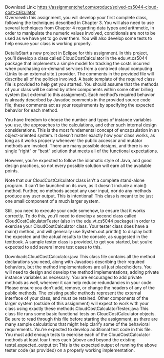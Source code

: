 Download Link: https://assignmentchef.com/product/solved-cs5044-cloud-cost-calculator
<br>
OverviewIn this assignment, you will develop your first complete class, following the techniques described in Chapter 3. You will also need to use several techniques from Chapter 4 regarding data types and arithmetic, in order to manipulate the numeric values involved, conditionals are not to be used as we have yet to go over them. You will also develop some tests to help ensure your class is working properly.

DetailsStart a new project in Eclipse for this assignment. In this project, you’ll develop a class called CloudCostCalculator in the edu.vt.cs5044 package that implements a simple model for tracking the costs incurred when purchasing on-demand services from a contrived cloud computing (Links to an external site.) provider. The comments in the provided file will describe all of the policies involved. A basic template of the required class file is provided to help get you started. You should assume that the methods of your class will be called by other components within some other billing system (but external to this assignment). Each method’s required behavior is already described by Javadoc comments in the provided source code file; these comments act as your requirements by specifying the expected behavior for each method.

You have freedom to choose the number and types of instance variables you use, the approaches to the calculations, and other such internal design considerations. This is the most fundamental concept of encapsulation in an object-oriented system. It doesn’t matter exactly how your class works, as long as it works properly whenever the public accessor and mutator methods are invoked. There are many possible designs, and there is no single “right” or “best” solution that meets all of the functional expectations.

However, you’re expected to follow the idiomatic style of Java, and good design practices, so not every possible solution will earn all the available points.

Note that our CloudCostCalculator class isn’t a complete stand-alone program. It can’t be launched on its own, as it doesn’t include a main() method. Further, no methods accept any user input, nor do any methods produce any user output. This is intentional! This class is meant to be just one small component of a much larger system.

Still, you need to execute your code somehow, to ensure that it works correctly. To do this, you’ll need to develop a second class called CloudCostCalculatorTester (also in the edu.vt.cs5044 package) in order to exercise your CloudCostCalculator class. Your tester class does have a main() method, and will generally use System.out.println() to display both the expected and the actual results to the console, as suggested in the textbook. A sample tester class is provided, to get you started, but you’re expected to add several more test cases to this.

DownloadsCloudCostCalculator.java This class file contains all the method declarations you need, along with Javadocs describing their required behaviors, but the method implementations are all just placeholders. You will need to design and develop the method implementations, adding private instance variables as necessary. You are encouraged to add private methods as well, wherever it can help reduce redundancies in your code. Please ensure you don’t add, remove, or change the headers of any of the public methods. The existing public methods represent the external interface of your class, and must be retained. Other components of the larger system (outside of this assignment) will expect to work with your class using exactly these methods.CloudCostCalculatorTester.java This class file runs some basic functional tests on CloudCostCalculator objects. Be sure to read through this file before starting the assignment, as there are many sample calculations that might help clarify some of the behavioral requirements. You’re expected to develop additional test code in this file. You must add enough tests to exercise each of the CloudCostCalculator methods at least four times each (above and beyond the existing tests).expected_output.txt This is the expected output of running the above tester code (as provided) on a properly working implementation.